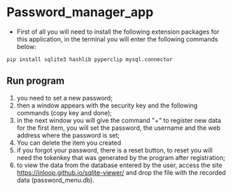 # Password_manager_app

- First of all you will need to install the following extension packages for this application, in the terminal you will enter the following commands below:

`pip install sqlite3 hashlib pyperclip mysql.connector`

## Run program

1. you need to set a new password;
2. then a window appears with the security key and the following commands (copy key and done);
3. in the next window you will give the command "+" to register new data for the first item, you will set the password, the username and the web address where the password is set;
4. You can delete the item you created
5. if you forgot your password, there is a reset button, to reset you will need the tokenkey that was generated by the program after registration;
6. to view the data from the database entered by the user, access the site https://inloop.github.io/sqlite-viewer/ and drop the file with the recorded data (password_menu.db).